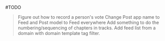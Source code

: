 #TODO

> Figure out how to record a person's vote
> Change Post app name to Feed and Post model to Feed everywhere
> Add something to do the numbering/sequencing of chapters in tracks.
> Add feed list from a domain with domain template tag filter.
